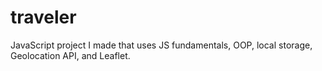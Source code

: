 # traveler
JavaScript project I made that uses JS fundamentals, OOP, local storage, Geolocation API, and Leaflet.
